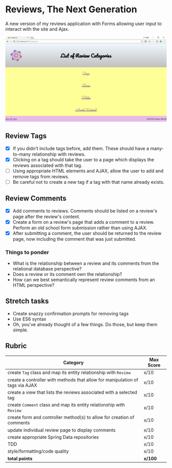 # Reviews, The Next Generation

A new version of my reviews application with Forms allowing user input to interact with the site and Ajax. 

![Preview](./src/main/resources/static/images/reviewsfullstack.png)


## Review Tags

- [X] If you didn't include tags before, add them. These should have a many-to-many relationship with reviews.
- [X] Clicking on a tag should take the user to a page which displays the reviews associated with that tag.
- [ ] Using appropriate HTML elements and AJAX, allow the user to add and remove tags from reviews. 
- [ ] Be careful not to create a new tag if a tag with that name already exists.

## Review Comments

- [X] Add comments to reviews. Comments should be listed on a review's page after the review's content.
- [X] Create a form on a review's page that adds a comment to a review. Perform an old school form submission rather than using AJAX. 
- [X] After submitting a comment, the user should be returned to the review page, now including the comment that was just submitted.

### Things to ponder

- What is the relationship between a review and its comments from the relational database perspective? 
- Does a review or its comment own the relationship?
- How can we best semantically represent review comments from an HTML perspective?

## Stretch tasks

- Create snazzy confirmation prompts for removing tags
- Use ES6 syntax
- Oh, you've already thought of a few things. Do those, but keep them simple.

## Rubric

Category|Max Score
---|---
create `Tag` class and map its entity relationship with `Review` |x/10
create a controller with methods that allow for manipulation of tags via AJAX |x/10
create a view that lists the reviews associated with a selected tag |x/10
create `Comment` class and map its entity relationship with `Review` |x/10
create form and controller method(s) to allow for creation of comments |x/10
update individual review page to display comments |x/10
create appropriate Spring Data repositories |x/10
TDD |x/10
style/formatting/code quality |x/10
**total points**|**x/100**